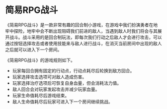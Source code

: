 # 简易RPG战斗 

《简易RPG战斗》是一款非常有趣的回合制小游戏，在游戏中我们扮演勇者在地牢中探险，地牢中会不断出现阻碍我们前进的敌人，当遇到敌人时我们将会与其展开战斗。战斗采用的是回合制玩法，即每次我们行动之后敌人才会进行攻击，可以通过按钮选择攻击或者使用技能来与敌人进行战斗，在消灭当前房间中出现的敌人之后就可以进入下一个房间。

《简易RPG战斗》的游戏规则如下。

* 玩家每回合拥有固定的行动点，行动点耗尽后轮换到敌方回合。
* 玩家选择攻击选项可对敌人造成伤害。
* 玩家选择治疗选项后可恢复自身血量，但会消耗法力值。
* 敌人回合会对玩家发起攻击并减少玩家血量。
* 玩家生命值耗尽后游戏结束。
* 敌人生命值耗尽后玩家可进入下一个房间继续挑战。

